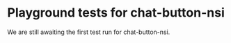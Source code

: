 # Playground tests for chat-button-nsi
We are still awaiting the first test run for chat-button-nsi.
